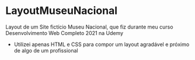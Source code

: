 # LayoutMuseuNacional
Layout de um Site fictício Museu Nacional, que fiz durante meu curso Desenvolvimento Web Completo 2021 na Udemy

- Utilizei apenas HTML e CSS para compor um layout agradável e próximo de algo de um profissional
